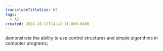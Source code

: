 ```yaml
---
transcludeTitleSize: h3
tags:
  - A2
created: 2024-10-17T14:42:11.000-0400
---
```

demonstrate the ability to use control structures and simple algorithms in computer programs;